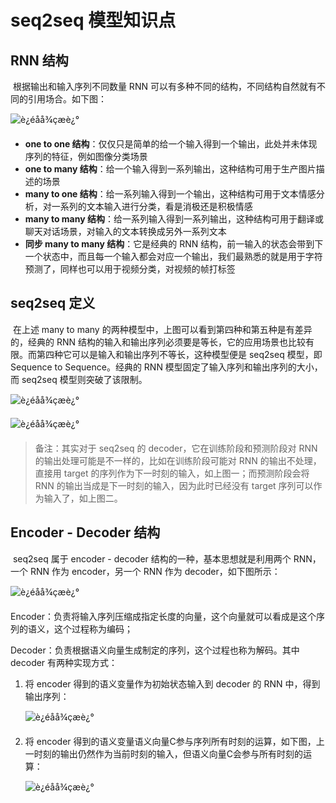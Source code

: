 # seq2seq 模型知识点

## RNN 结构

​	根据输出和输入序列不同数量 RNN 可以有多种不同的结构，不同结构自然就有不同的引用场合。如下图：

![è¿éåå¾çæè¿°](https://img-blog.csdn.net/20170901184911057?watermark/2/text/aHR0cDovL2Jsb2cuY3Nkbi5uZXQvd2FuZ3lhbmd6aGl6aG91/font/5a6L5L2T/fontsize/400/fill/I0JBQkFCMA==/dissolve/70/gravity/SouthEast)

- **one to one 结构**：仅仅只是简单的给一个输入得到一个输出，此处并未体现序列的特征，例如图像分类场景
- **one to many 结构**：给一个输入得到一系列输出，这种结构可用于生产图片描述的场景
- **many to one 结构**：给一系列输入得到一个输出，这种结构可用于文本情感分析，对一系列的文本输入进行分类，看是消极还是积极情感
- **many to many 结构**：给一系列输入得到一系列输出，这种结构可用于翻译或聊天对话场景，对输入的文本转换成另外一系列文本
- **同步 many to many 结构**：它是经典的 RNN 结构，前一输入的状态会带到下一个状态中，而且每一个输入都会对应一个输出，我们最熟悉的就是用于字符预测了，同样也可以用于视频分类，对视频的帧打标签

## seq2seq 定义

​	在上述 many to many 的两种模型中，上图可以看到第四种和第五种是有差异的，经典的 RNN 结构的输入和输出序列必须要是等长，它的应用场景也比较有限。而第四种它可以是输入和输出序列不等长，这种模型便是 seq2seq 模型，即Sequence to Sequence。经典的 RNN 模型固定了输入序列和输出序列的大小，而 seq2seq 模型则突破了该限制。

![è¿éåå¾çæè¿°](https://img-blog.csdn.net/20170827161652677?watermark/2/text/aHR0cDovL2Jsb2cuY3Nkbi5uZXQvd2FuZ3lhbmd6aGl6aG91/font/5a6L5L2T/fontsize/400/fill/I0JBQkFCMA==/dissolve/70/gravity/SouthEast)

![è¿éåå¾çæè¿°](https://img-blog.csdn.net/20170905150828217?watermark/2/text/aHR0cDovL2Jsb2cuY3Nkbi5uZXQvd2FuZ3lhbmd6aGl6aG91/font/5a6L5L2T/fontsize/400/fill/I0JBQkFCMA==/dissolve/70/gravity/SouthEast)

> 备注：其实对于 seq2seq 的 decoder，它在训练阶段和预测阶段对 RNN 的输出处理可能是不一样的，比如在训练阶段可能对 RNN 的输出不处理，直接用 target 的序列作为下一时刻的输入，如上图一；而预测阶段会将 RNN 的输出当成是下一时刻的输入，因为此时已经没有 target 序列可以作为输入了，如上图二。

## Encoder - Decoder 结构

​	seq2seq 属于 encoder - decoder 结构的一种，基本思想就是利用两个 RNN，一个 RNN 作为 encoder，另一个 RNN 作为 decoder，如下图所示：

![è¿éåå¾çæè¿°](https://img-blog.csdn.net/20171201205617129?watermark/2/text/aHR0cDovL2Jsb2cuY3Nkbi5uZXQvZ3ptZnh5/font/5a6L5L2T/fontsize/400/fill/I0JBQkFCMA==/dissolve/70/gravity/SouthEast)

Encoder：负责将输入序列压缩成指定长度的向量，这个向量就可以看成是这个序列的语义，这个过程称为编码；

Decoder：负责根据语义向量生成制定的序列，这个过程也称为解码。其中 decoder 有两种实现方式：

1. 将 encoder 得到的语义变量作为初始状态输入到 decoder 的 RNN 中，得到输出序列：

   ![è¿éåå¾çæè¿°](https://img-blog.csdn.net/20170905153318191?watermark/2/text/aHR0cDovL2Jsb2cuY3Nkbi5uZXQvd2FuZ3lhbmd6aGl6aG91/font/5a6L5L2T/fontsize/400/fill/I0JBQkFCMA==/dissolve/70/gravity/SouthEast)

2. 将 encoder 得到的语义变量语义向量C参与序列所有时刻的运算，如下图，上一时刻的输出仍然作为当前时刻的输入，但语义向量C会参与所有时刻的运算：

   ![è¿éåå¾çæè¿°](https://img-blog.csdn.net/20170905153734454?watermark/2/text/aHR0cDovL2Jsb2cuY3Nkbi5uZXQvd2FuZ3lhbmd6aGl6aG91/font/5a6L5L2T/fontsize/400/fill/I0JBQkFCMA==/dissolve/70/gravity/SouthEast)